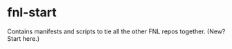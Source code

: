 # fnl-start
Contains manifests and scripts to tie all the other FNL repos together.  (New? Start here.)
